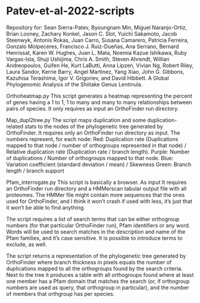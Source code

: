 # Patev-et-al-2022-scripts
Repository for: Sean Sierra-Patev, Byoungnam Min, Miguel Naranjo-Ortiz, Brian Looney, Zachary Konkel, Jason C. Slot, Yuichi Sakamoto, Jacob Steenwyk, Antonis Rokas, Juan Carro, Susana Camarero, Patricia Ferreira, Gonzalo Molpeceres, Francisco J. Ruiz-Dueñas, Ana Serrano, Bernard Henrissat, Karen W. Hughes, Juan L. Mata, Noemia Kazue Ishikawa, Ruby Vargas-Isla, Shuji Ushijima, Chris A. Smith, Steven Ahrendt, Willian Andreopoulos, Guifen He, Kurt LaButti, Anna Lipzen, Vivian Ng, Robert Riley, Laura Sandor, Kerrie Barry, Angel Martinez, Yang Xiao, John G. Gibbons, Kazuhisa Terashima, Igor V. Grigoriev, and David Hibbett. A Global Phylogenomic Analysis of the Shiitake Genus Lentinula.

Orthoheatmap.py
This script generates a heatmap representing the percent of genes having a 1 to 1, 1  to many and many to many relationships between pairs of species. It only requires as input an OrthoFinder run directory.


Map_dupl2tree.py
The script maps duplication and some duplication-related stats to the nodes of the phylogenetic tree generated by OrthoFinder. It requires only an OrthoFinder run directory as input. The numbers represent, for each node:
Red: Duplication rate (Duplications mapped to that node / number of orthogroups represented in that node) / Relative duplication rate (Duplication rate / branch length).
Purple: Number of duplications / Number of orthogroups mapped to that node.
Blue: Variation coefficient (standard deviation / mean) / Skewness
Green: Branch length / branch support


Pfam_interrogate.py
This script is basically a browser. As input It requires an OrthoFinder run directory and a HMMerscan tabular output file with all proteomes. The HMMer file might contain more sequences that the ones used for OrthoFinder, and I think it won’t crash if used with less, it’s just that it won’t be able to find anything.

The script requires a list of search terms that can be either orthogroup numbers (for that particular OrthoFinder run), Pfam identifiers or any word. Words will be used to search matches in the description and name of the Pfam families, and it’s case sensitive. It is possible to introduce terms to exclude, as well.

The script returns a representation of the phylogenetic tree generated by OrthoFinder where branch thickness in pixels equals the number of duplications mapped to all the orthogroups found by the search criteria. Next to the tree it produces a table with all orthogroups found where at least one member has a Pfam domain that matches the search (or, if orthogroup numbers are used as query, that orthogroup in particular), and the number of members that orthgroup has per species.
